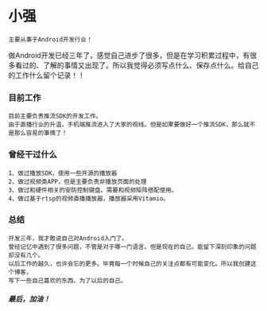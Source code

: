 
# 小强

	主要从事于Android开发行业！
	
做Android开发已经三年了，感觉自己进步了很多，但是在学习积累过程中，有很多看过的、了解的事情又出现了。所以我觉得必须写点什么、保存点什么。给自己的工作什么留个记录！！

### 目前工作

	目前主要负责推流SDK的开发工作。
	由于直播行业的升温，手机端推流进入了大家的视线。但是如果要做好一个推流SDK，那么就不是那么容易的事情了！
	
### 曾经干过什么

	1、做过播放SDK，使用一些开源的播放器
	2、做过视频类APP，但是主要负责非播放页面的处理
	3、做过和硬件相关的安防控制键盘。需要和视频矩阵搭配使用。
	4、做过基于rtsp的视频直播播放器，播放器采用Vitamio。

### 总结

	开发三年，我才敢说自己对Android入门了。
	曾经记忆中遇到了很多问题，不管是对于哪一门语言。但是现在的自己，能留下深刻印象的问题却没有几个。
	以后工作的越久，也许会忘的更多。毕竟每一个时候自己的关注点都有可能变化。所以我创建这个博客，
	写下一些自己喜欢的东西，为了以后的自己。
	
##### 最后，加油！